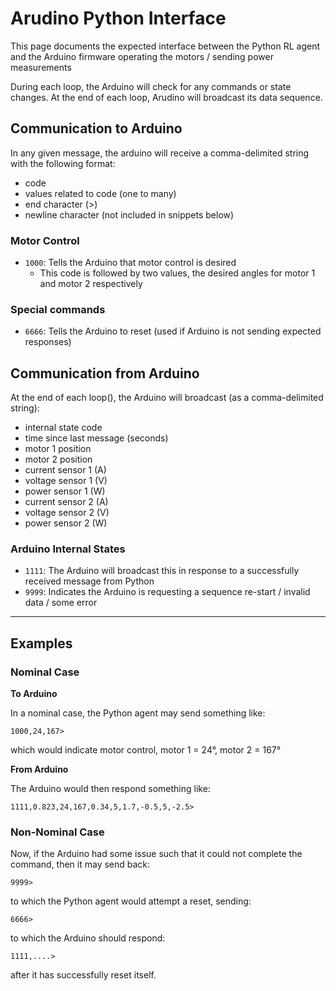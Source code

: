 # Arudino Python Interface
This page documents the expected interface between the Python RL agent 
and the Arduino firmware operating the motors / sending power measurements

During each loop, the Arduino will check for any commands or state changes. At the end of each loop, Arudino will 
broadcast its data sequence.

## Communication to Arduino

In any given message, the arduino will receive a comma-delimited string with the following format:

* code
* values related to code (one to many)
* end character (>)
* newline character (not included in snippets below)

### Motor Control

* `1000`: Tells the Arduino that motor control is desired
  * This code is followed by two values, the desired angles for motor 1 and motor 2 respectively
    
### Special commands
* `6666`: Tells the Arduino to reset (used if Arduino is not sending expected responses)

## Communication from Arduino

At the end of each loop(), the Arduino will broadcast (as a comma-delimited string):

* internal state code
* time since last message (seconds)
* motor 1 position
* motor 2 position
* current sensor 1 (A)
* voltage sensor 1 (V)
* power sensor 1 (W)
* current sensor 2 (A)
* voltage sensor 2 (V)
* power sensor 2 (W)

### Arduino Internal States
* `1111`: The Arduino will broadcast this in response to a successfully received 
message from Python
* `9999`: Indicates the Arduino is requesting a sequence re-start / invalid data / some error

---

## Examples

### Nominal Case

**To Arduino**

In a nominal case, the Python agent may send something like:

`1000,24,167>`

which would indicate motor control, motor 1 = 24°, motor 2 = 167°

**From Arduino**

The Arduino would then respond something like:

`1111,0.823,24,167,0.34,5,1.7,-0.5,5,-2.5>`

### Non-Nominal Case

Now, if the Arduino had some issue such that it could not complete the command, then it may send back:

`9999>`

to which the Python agent would attempt a reset, sending:

`6666>`

to which the Arduino should respond:

`1111,....>`

after it has successfully reset itself.


  

    